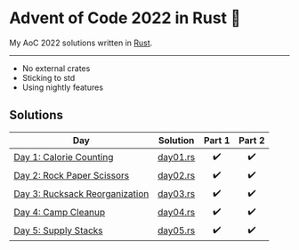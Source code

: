 # Advent of Code 2022 in Rust 🦀

My AoC 2022 solutions written in [Rust](https://www.rust-lang.org).

---

* No external crates
* Sticking to std
* Using nightly features

## Solutions

| Day | Solution | Part 1 | Part 2 |
| --- | ---      | :---:  | :---:  |
| [Day 1: Calorie Counting](https://adventofcode.com/2022/day/1) | [day01.rs](src/day01.rs) | ✔️ | ✔️ |
| [Day 2: Rock Paper Scissors](https://adventofcode.com/2022/day/2) | [day02.rs](src/day02.rs) | ✔️ | ✔️ |
| [Day 3: Rucksack Reorganization](https://adventofcode.com/2022/day/3) | [day03.rs](src/day03.rs) | ✔️ | ✔️ |
| [Day 4: Camp Cleanup](https://adventofcode.com/2022/day/4) | [day04.rs](src/day04.rs) | ✔️ | ✔️ |
| [Day 5: Supply Stacks](https://adventofcode.com/2022/day/5) | [day05.rs](src/day05.rs) | ✔️ | ✔️ |
